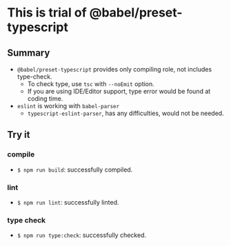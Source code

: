 # This is trial of @babel/preset-typescript
## Summary
- `@babel/preset-typescript` provides only compiling role, not includes type-check.
    - To check type, use `tsc` with `--noEmit` option.
    - If you are using IDE/Editor support, type error would be found at coding time.
- `eslint` is working with `babel-parser`
    - `typescript-eslint-parser`, has any difficulties, would not be needed.

## Try it
### compile
- `$ npm run build`: successfully compiled.

### lint
- `$ npm run lint`: successfully linted.

### type check
- `$ npm run type:check`: successfully checked.
